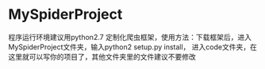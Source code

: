 # MySpiderProject
程序运行环境建议用python2.7
定制化爬虫框架，使用方法：下载框架后，进入MySpiderProject文件夹，输入python2 setup.py install，
进入code文件夹，在这里就可以写你的项目了，其他文件夹里的文件建议不要修改
